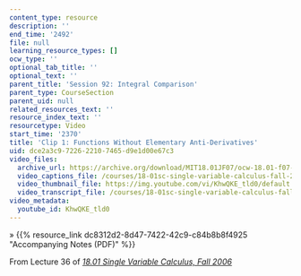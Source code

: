 ```yaml
---
content_type: resource
description: ''
end_time: '2492'
file: null
learning_resource_types: []
ocw_type: ''
optional_tab_title: ''
optional_text: ''
parent_title: 'Session 92: Integral Comparison'
parent_type: CourseSection
parent_uid: null
related_resources_text: ''
resource_index_text: ''
resourcetype: Video
start_time: '2370'
title: 'Clip 1: Functions Without Elementary Anti-Derivatives'
uid: dce2a3c9-7226-2210-7465-d9e1d00e67c3
video_files:
  archive_url: https://archive.org/download/MIT18.01JF07/ocw-18.01-f07-lec36_300k.mp4
  video_captions_file: /courses/18-01sc-single-variable-calculus-fall-2010/41ecea534afa59feafb7b0f0240c6f09_KhwQKE_tld0.vtt
  video_thumbnail_file: https://img.youtube.com/vi/KhwQKE_tld0/default.jpg
  video_transcript_file: /courses/18-01sc-single-variable-calculus-fall-2010/08c46f8ede451b4341d4039c6ada513d_KhwQKE_tld0.pdf
video_metadata:
  youtube_id: KhwQKE_tld0
---
```


» {{% resource_link dc8312d2-8d47-7422-42c9-c84b8b8f4925 "Accompanying Notes (PDF)" %}}

From Lecture 36 of [_18.01 Single Variable Calculus, Fall 2006_](/courses/18-01-single-variable-calculus-fall-2006/video_galleries/video-lectures)

